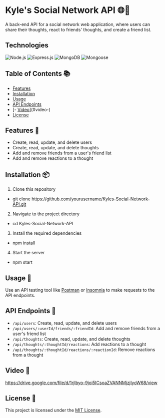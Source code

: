 # Kyle's Social Network API 🌐🚀

A back-end API for a social network web application, where users can share their thoughts, react to friends' thoughts, and create a friend list.

## Technologies

![Node.js](https://img.shields.io/static/v1?style=for-the-badge&message=Node.js&color=339933&logo=Node.js&logoColor=FFFFFF&label=)
![Express.js](https://img.shields.io/static/v1?style=for-the-badge&message=Express.js&color=000000&logo=Express&logoColor=FFFFFF&label=)
![MongoDB](https://img.shields.io/static/v1?style=for-the-badge&message=MongoDB&color=47A248&logo=MongoDB&logoColor=FFFFFF&label=)
![Mongoose](https://img.shields.io/static/v1?style=for-the-badge&message=Mongoose&color=880000&logo=Mongoose&logoColor=FFFFFF&label=)

## Table of Contents 📚

- [Features](#features-)
- [Installation](#installation-)
- [Usage](#usage-)
- [API Endpoints](#api-endpoints-)
- [- [Video](#video-🎥)](#video-)
- [License](#license-)

## Features 🎯

- Create, read, update, and delete users
- Create, read, update, and delete thoughts
- Add and remove friends from a user's friend list
- Add and remove reactions to a thought

## Installation 📦

1. Clone this repository

- git clone https://github.com/yourusername/Kyles-Social-Network-API.git

2. Navigate to the project directory

- cd Kyles-Social-Network-API

3. Install the required dependencies

- npm install

4. Start the server

- npm start


## Usage 🚀

Use an API testing tool like [Postman](https://www.postman.com/) or [Insomnia](https://insomnia.rest/) to make requests to the API endpoints.

## API Endpoints 📡

- `/api/users`: Create, read, update, and delete users
- `/api/users/:userId/friends/:friendId`: Add and remove friends from a user's friend list
- `/api/thoughts`: Create, read, update, and delete thoughts
- `/api/thoughts/:thoughtId/reactions`: Add reactions to a thought
- `/api/thoughts/:thoughtId/reactions/:reactionId`: Remove reactions from a thought

## Video 🎥

https://drive.google.com/file/d/1rjlbyo-9joi5ICsoaZVANNMjzjIyoW68/view

## License 📄

This project is licensed under the [MIT License](./LICENSE).

